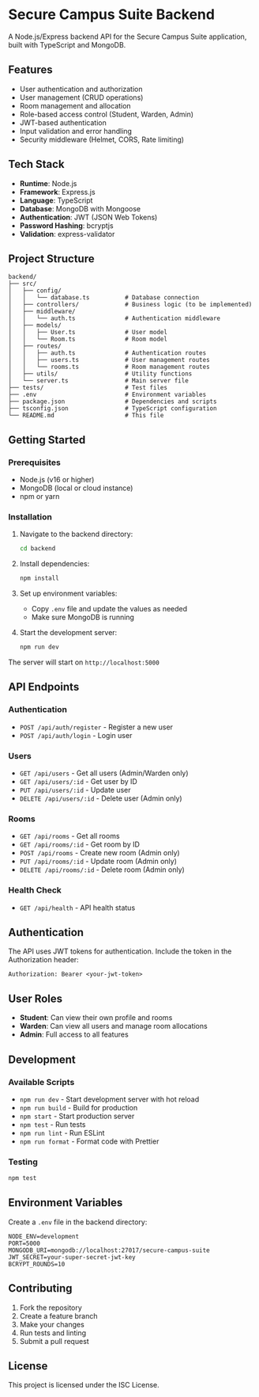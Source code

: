 # Secure Campus Suite Backend

A Node.js/Express backend API for the Secure Campus Suite application, built with TypeScript and MongoDB.

## Features

- User authentication and authorization
- User management (CRUD operations)
- Room management and allocation
- Role-based access control (Student, Warden, Admin)
- JWT-based authentication
- Input validation and error handling
- Security middleware (Helmet, CORS, Rate limiting)

## Tech Stack

- **Runtime**: Node.js
- **Framework**: Express.js
- **Language**: TypeScript
- **Database**: MongoDB with Mongoose
- **Authentication**: JWT (JSON Web Tokens)
- **Password Hashing**: bcryptjs
- **Validation**: express-validator

## Project Structure

```
backend/
├── src/
│   ├── config/
│   │   └── database.ts          # Database connection
│   ├── controllers/             # Business logic (to be implemented)
│   ├── middleware/
│   │   └── auth.ts              # Authentication middleware
│   ├── models/
│   │   ├── User.ts              # User model
│   │   └── Room.ts              # Room model
│   ├── routes/
│   │   ├── auth.ts              # Authentication routes
│   │   ├── users.ts             # User management routes
│   │   └── rooms.ts             # Room management routes
│   ├── utils/                   # Utility functions
│   └── server.ts                # Main server file
├── tests/                       # Test files
├── .env                         # Environment variables
├── package.json                 # Dependencies and scripts
├── tsconfig.json                # TypeScript configuration
└── README.md                    # This file
```

## Getting Started

### Prerequisites

- Node.js (v16 or higher)
- MongoDB (local or cloud instance)
- npm or yarn

### Installation

1. Navigate to the backend directory:
   ```bash
   cd backend
   ```

2. Install dependencies:
   ```bash
   npm install
   ```

3. Set up environment variables:
   - Copy `.env` file and update the values as needed
   - Make sure MongoDB is running

4. Start the development server:
   ```bash
   npm run dev
   ```

The server will start on `http://localhost:5000`

## API Endpoints

### Authentication
- `POST /api/auth/register` - Register a new user
- `POST /api/auth/login` - Login user

### Users
- `GET /api/users` - Get all users (Admin/Warden only)
- `GET /api/users/:id` - Get user by ID
- `PUT /api/users/:id` - Update user
- `DELETE /api/users/:id` - Delete user (Admin only)

### Rooms
- `GET /api/rooms` - Get all rooms
- `GET /api/rooms/:id` - Get room by ID
- `POST /api/rooms` - Create new room (Admin only)
- `PUT /api/rooms/:id` - Update room (Admin only)
- `DELETE /api/rooms/:id` - Delete room (Admin only)

### Health Check
- `GET /api/health` - API health status

## Authentication

The API uses JWT tokens for authentication. Include the token in the Authorization header:

```
Authorization: Bearer <your-jwt-token>
```

## User Roles

- **Student**: Can view their own profile and rooms
- **Warden**: Can view all users and manage room allocations
- **Admin**: Full access to all features

## Development

### Available Scripts

- `npm run dev` - Start development server with hot reload
- `npm run build` - Build for production
- `npm start` - Start production server
- `npm test` - Run tests
- `npm run lint` - Run ESLint
- `npm run format` - Format code with Prettier

### Testing

```bash
npm test
```

## Environment Variables

Create a `.env` file in the backend directory:

```env
NODE_ENV=development
PORT=5000
MONGODB_URI=mongodb://localhost:27017/secure-campus-suite
JWT_SECRET=your-super-secret-jwt-key
BCRYPT_ROUNDS=10
```

## Contributing

1. Fork the repository
2. Create a feature branch
3. Make your changes
4. Run tests and linting
5. Submit a pull request

## License

This project is licensed under the ISC License.
